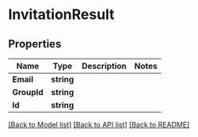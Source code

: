 # InvitationResult

## Properties

Name | Type | Description | Notes
------------ | ------------- | ------------- | -------------
**Email** | **string** |  | 
**GroupId** | **string** |  | 
**Id** | **string** |  | 

[[Back to Model list]](../README.md#documentation-for-models) [[Back to API list]](../README.md#documentation-for-api-endpoints) [[Back to README]](../README.md)



